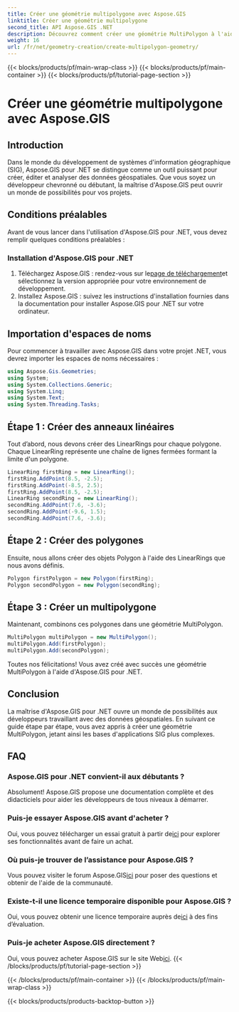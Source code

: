 ```yaml
---
title: Créer une géométrie multipolygone avec Aspose.GIS
linktitle: Créer une géométrie multipolygone
second_title: API Aspose.GIS .NET
description: Découvrez comment créer une géométrie MultiPolygon à l'aide d'Aspose.GIS pour .NET. Guide étape par étape pour les débutants. Essai gratuit disponible.
weight: 16
url: /fr/net/geometry-creation/create-multipolygon-geometry/
---
```


{{< blocks/products/pf/main-wrap-class >}}
{{< blocks/products/pf/main-container >}}
{{< blocks/products/pf/tutorial-page-section >}}

# Créer une géométrie multipolygone avec Aspose.GIS

## Introduction
Dans le monde du développement de systèmes d'information géographique (SIG), Aspose.GIS pour .NET se distingue comme un outil puissant pour créer, éditer et analyser des données géospatiales. Que vous soyez un développeur chevronné ou débutant, la maîtrise d'Aspose.GIS peut ouvrir un monde de possibilités pour vos projets.
## Conditions préalables
Avant de vous lancer dans l'utilisation d'Aspose.GIS pour .NET, vous devez remplir quelques conditions préalables :
### Installation d'Aspose.GIS pour .NET
1.  Téléchargez Aspose.GIS : rendez-vous sur le[page de téléchargement](https://releases.aspose.com/gis/net/)et sélectionnez la version appropriée pour votre environnement de développement.
2. Installez Aspose.GIS : suivez les instructions d'installation fournies dans la documentation pour installer Aspose.GIS pour .NET sur votre ordinateur.

## Importation d'espaces de noms
Pour commencer à travailler avec Aspose.GIS dans votre projet .NET, vous devrez importer les espaces de noms nécessaires :
```csharp
using Aspose.Gis.Geometries;
using System;
using System.Collections.Generic;
using System.Linq;
using System.Text;
using System.Threading.Tasks;
```

## Étape 1 : Créer des anneaux linéaires
Tout d’abord, nous devons créer des LinearRings pour chaque polygone. Chaque LinearRing représente une chaîne de lignes fermées formant la limite d'un polygone.
```csharp
LinearRing firstRing = new LinearRing();
firstRing.AddPoint(8.5, -2.5);
firstRing.AddPoint(-8.5, 2.5);
firstRing.AddPoint(8.5, -2.5);
LinearRing secondRing = new LinearRing();
secondRing.AddPoint(7.6, -3.6);
secondRing.AddPoint(-9.6, 1.5);
secondRing.AddPoint(7.6, -3.6);
```
## Étape 2 : Créer des polygones
Ensuite, nous allons créer des objets Polygon à l'aide des LinearRings que nous avons définis.
```csharp
Polygon firstPolygon = new Polygon(firstRing);
Polygon secondPolygon = new Polygon(secondRing);
```
## Étape 3 : Créer un multipolygone
Maintenant, combinons ces polygones dans une géométrie MultiPolygon.
```csharp
MultiPolygon multiPolygon = new MultiPolygon();
multiPolygon.Add(firstPolygon);
multiPolygon.Add(secondPolygon);
```
Toutes nos félicitations! Vous avez créé avec succès une géométrie MultiPolygon à l'aide d'Aspose.GIS pour .NET.

## Conclusion
La maîtrise d'Aspose.GIS pour .NET ouvre un monde de possibilités aux développeurs travaillant avec des données géospatiales. En suivant ce guide étape par étape, vous avez appris à créer une géométrie MultiPolygon, jetant ainsi les bases d'applications SIG plus complexes.
## FAQ
### Aspose.GIS pour .NET convient-il aux débutants ?
Absolument! Aspose.GIS propose une documentation complète et des didacticiels pour aider les développeurs de tous niveaux à démarrer.
### Puis-je essayer Aspose.GIS avant d'acheter ?
 Oui, vous pouvez télécharger un essai gratuit à partir de[ici](https://releases.aspose.com/) pour explorer ses fonctionnalités avant de faire un achat.
### Où puis-je trouver de l’assistance pour Aspose.GIS ?
 Vous pouvez visiter le forum Aspose.GIS[ici](https://forum.aspose.com/c/gis/33) pour poser des questions et obtenir de l'aide de la communauté.
### Existe-t-il une licence temporaire disponible pour Aspose.GIS ?
 Oui, vous pouvez obtenir une licence temporaire auprès de[ici](https://purchase.aspose.com/temporary-license/) à des fins d’évaluation.
### Puis-je acheter Aspose.GIS directement ?
 Oui, vous pouvez acheter Aspose.GIS sur le site Web[ici](https://purchase.aspose.com/buy).
{{< /blocks/products/pf/tutorial-page-section >}}

{{< /blocks/products/pf/main-container >}}
{{< /blocks/products/pf/main-wrap-class >}}

{{< blocks/products/products-backtop-button >}}
